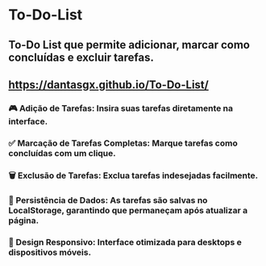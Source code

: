 # To-Do-List
## To-Do List que permite adicionar, marcar como concluídas e excluir tarefas.
## https://dantasgx.github.io/To-Do-List/
### 🎮 Adição de Tarefas: Insira suas tarefas diretamente na interface.
### ✅ Marcação de Tarefas Completas: Marque tarefas como concluídas com um clique.
### 🗑️ Exclusão de Tarefas: Exclua tarefas indesejadas facilmente.
### 💾 Persistência de Dados: As tarefas são salvas no LocalStorage, garantindo que permaneçam após atualizar a página.
### 🎨 Design Responsivo: Interface otimizada para desktops e dispositivos móveis.
